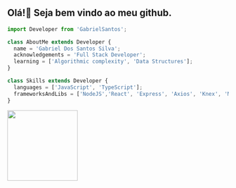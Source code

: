 ## Olá!👋 Seja bem vindo ao meu github.


```Typescript
import Developer from 'GabrielSantos';

class AboutMe extends Developer {
  name = 'Gabriel Dos Santos Silva';
  acknowledgements = 'Full Stack Developer';
  learning = ['Algorithmic complexity', 'Data Structures'];
}

class Skills extends Developer {
  languages = ['JavaScript', 'TypeScript'];
  frameworksAndLibs = ['NodeJS','React', 'Express', 'Axios', 'Knex', 'MySQL', 'Jest', 'material-ui', 'Others'];
}
```

<div align="lefth">
  <a href="https://github.com/Programmer-Gabriel-Santos">
  <img height="160em" src="https://github-readme-stats.vercel.app/api?username=Programmer-Gabriel-Santos&show_icons=true&theme=gruvbox&include_all_commits=true&count_private=true"/>
</div>
